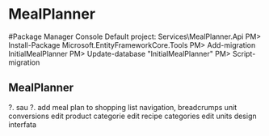 # MealPlanner

#Package Manager Console
Default project: Services\MealPlanner.Api
PM> Install-Package Microsoft.EntityFrameworkCore.Tools
PM> Add-migration InitialMealPlanner
PM> Update-database "InitialMealPlanner"
PM> Script-migration

MealPlanner
-
?. sau ?.
add meal plan to shopping list
navigation, breadcrumps
unit conversions
edit product categorie
edit recipe categories
edit units
design interfata